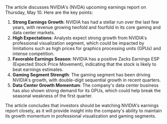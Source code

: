 The article discusses NVIDIA's (NVDA) upcoming earnings report on Thursday, May 10. Here are the key points:

1. **Strong Earnings Growth**: NVIDIA has had a stellar run over the last few years, with revenue growing twofold and fourfold in its core gaming and data center markets.
2. **High Expectations**: Analysts expect strong growth from NVIDIA's professional visualization segment, which could be impacted by limitations such as high prices for graphics processing units (GPUs) and intense competition.
3. **Favorable Earnings Season**: NVIDIA has a positive Zacks Earnings ESP (Expected Stock Price Movement), indicating that the stock is likely to beat earnings estimates.
4. **Gaming Segment Strength**: The gaming segment has been driving NVIDIA's growth, with double-digit sequential growth in recent quarters.
5. **Data Center Growth Momentum**: The company's data center business has also shown strong demand for its GPUs, which could help break the seasonal weakness of the first quarter.

The article concludes that investors should be watching NVIDIA's earnings report closely, as it will provide insight into the company's ability to maintain its growth momentum in professional visualization and gaming segments.